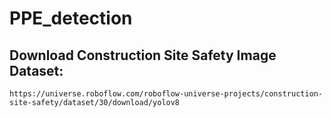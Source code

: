 # PPE_detection

## Download Construction Site Safety Image Dataset:
```
https://universe.roboflow.com/roboflow-universe-projects/construction-site-safety/dataset/30/download/yolov8
```

##

